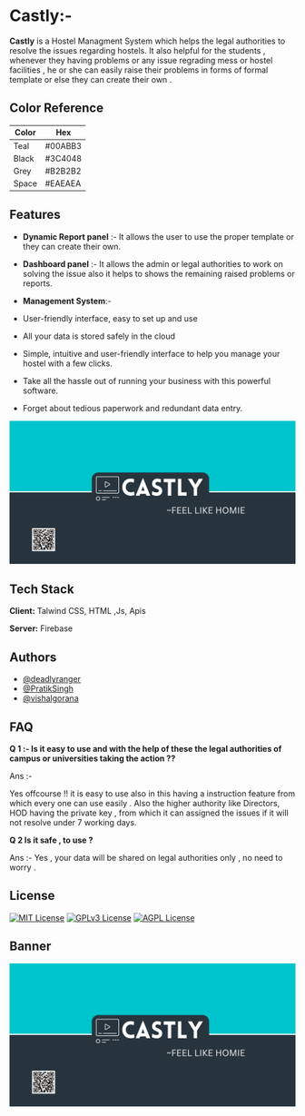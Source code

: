 
# Castly:-
 **Castly** is a Hostel Managment System which helps the legal authorities
to resolve the issues regarding hostels. It also helpful for the students , whenever they having 
problems or any issue regrading mess or hostel facilities , he or she can easily raise their problems in forms of formal template
or else they can create their own .


## Color Reference

| Color             | Hex                                                                |
| ----------------- | ------------------------------------------------------------------ |
| Teal  |  #00ABB3 |
| Black |  #3C4048 |
| Grey  |  #B2B2B2 |
| Space |  #EAEAEA |


## Features

-  **Dynamic Report panel** :- It allows the user to use the proper template or they can create their own.
- **Dashboard panel** :-  It allows the admin or legal authorities to work on solving the issue also it helps to shows the remaining raised problems or reports.

- **Management System**:-

- User-friendly interface, easy to set up and use

 - All your data is stored safely in the cloud
- Simple, intuitive and user-friendly interface to help you manage your hostel with a few clicks.
- Take all the hassle out of running your business with this powerful software.
-  Forget about tedious paperwork and redundant data entry.


![Logo](https://github.com/pratiksingh27/Beta10_codehacx/blob/main/CASTLY.png)




## Tech Stack

**Client:** Talwind CSS, HTML ,Js, Apis

**Server:** Firebase


## Authors

- [@deadlyranger](https://www.github.com/Deadlyranger)
- [@PratikSingh](https://www.github.com/pratiksingh27)
- [@vishalgorana](https://www.github.com/vishalgorana01)



## FAQ

**Q 1 :- Is it easy to use and with the help of these the legal authorities of campus or universities taking the action ??**

Ans :-

 Yes offcourse !! it is easy to use also in this having a instruction feature from which every one can use easily . Also the higher authority like Directors, HOD  having the private key , from which it can assigned the issues if it will not resolve under 7 working days.

**Q 2 Is it safe , to use ?**

Ans :-
Yes , your data will be shared on legal authorities only , no need to worry .

## License

[![MIT License](https://img.shields.io/badge/License-MIT-green.svg)](https://choosealicense.com/licenses/mit/)
[![GPLv3 License](https://img.shields.io/badge/License-GPL%20v3-yellow.svg)](https://opensource.org/licenses/)
[![AGPL License](https://img.shields.io/badge/license-AGPL-blue.svg)](http://www.gnu.org/licenses/agpl-3.0)



## Banner

![App Screenshot](https://github.com/pratiksingh27/Beta10_codehacx/blob/main/CASTLY.png)
